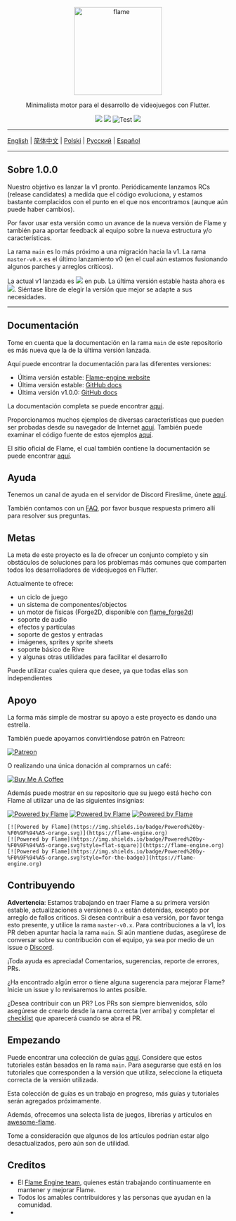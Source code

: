 <p align="center">
  <a href="https://flame-engine.org">
    <img alt="flame" width="200px" src="https://user-images.githubusercontent.com/6718144/101553774-3bc7b000-39ad-11eb-8a6a-de2daa31bd64.png">
  </a>
</p>

<p align="center">
Minimalista motor para el desarrollo de videojuegos con Flutter.
</p>

<p align="center">
  <a title="Pub" href="https://pub.dartlang.org/packages/flame" ><img src="https://img.shields.io/pub/v/flame.svg?style=popout&include_prereleases" /></a>
  <a title="Pub" href="https://pub.dartlang.org/packages/flame" ><img src="https://img.shields.io/pub/v/flame.svg?style=popout" /></a>
  <img src="https://github.com/flame-engine/flame/workflows/Test/badge.svg?branch=main&event=push" alt="Test" />
  <a title="Discord" href="https://discord.gg/pxrBmy4" ><img src="https://img.shields.io/discord/509714518008528896.svg" /></a>
</p>

---

[English](/README.md) | [简体中文](/i18n/README-ZH.md) | [Polski](/i18n/README-PL.md) | [Русский](/i18n/README-RU.md) | [Español](/i18n/README-ES.md)

---

## Sobre 1.0.0

Nuestro objetivo es lanzar la v1 pronto. Periódicamente lanzamos RCs (release candidates) a medida que el código evoluciona,
y estamos bastante complacidos con el punto en el que nos encontramos (aunque aún puede haber cambios).

Por favor usar esta versión como un avance de la nueva versión de Flame y también para aportar feedback al equipo sobre
la nueva estructura y/o características.

La rama `main` es lo más próximo a una migración hacia la v1. La rama `master-v0.x` es el último lanzamiento v0
(en el cual aún estamos fusionando algunos parches y arreglos críticos).

La actual v1 lanzada es
<a title="Pub" href="https://pub.dartlang.org/packages/flame" ><img src="https://img.shields.io/pub/v/flame.svg?style=popout&include_prereleases" /></a>
en pub. La última versión estable hasta ahora es
<a title="Pub" href="https://pub.dartlang.org/packages/flame" ><img src="https://img.shields.io/pub/v/flame.svg?style=popout" /></a>.
Siéntase libre de elegir la versión que mejor se adapte a sus necesidades.

---

## Documentación

Tome en cuenta que la documentación en la rama `main` de este repositorio es más nueva que la de la última versión lanzada.

Aquí puede encontrar la documentación para las diferentes versiones:
- Última versión estable: [Flame-engine website](https://flame-engine.org/)
- Última versión estable: [GitHub docs](https://github.com/flame-engine/flame/tree/master-v0.x/doc)
- Última versión v1.0.0: [GitHub docs](https://github.com/flame-engine/flame/tree/1.0.0-releasecandidate.11/doc)

La documentación completa se puede encontrar [aquí](https://github.com/flame-engine/flame/tree/main/doc).

Proporcionamos muchos ejemplos de diversas características que pueden ser probadas desde su navegador de Internet
[aquí](https://flame-engine.github.io/flame/). También puede examinar el código fuente de estos ejemplos [aquí](https://github.com/flame-engine/flame/tree/main/examples).

El sitio oficial de Flame, el cual también contiene la documentación se puede encontrar
[aquí](https://flame-engine.org/).

## Ayuda

Tenemos un canal de ayuda en el servidor de Discord Fireslime, únete [aquí](https://discord.gg/pxrBmy4).

También contamos con un [FAQ](FAQ.md), por favor busque respuesta primero allí para resolver sus preguntas.

## Metas

La meta de este proyecto es la de ofrecer un conjunto completo y sin obstáculos de soluciones para
los problemas más comunes que comparten todos los desarrolladores de videojuegos en Flutter.

Actualmente te ofrece:
 - un ciclo de juego
 - un sistema de componentes/objectos
 - un motor de físicas (Forge2D, disponible con
 [flame_forge2d](https://github.com/flame-engine/flame_Forge2D))
 - soporte de audio
 - efectos y partículas
 - soporte de gestos y entradas
 - imágenes, sprites y sprite sheets
 - soporte básico de Rive
 - y algunas otras utilidades para facilitar el desarrollo

Puede utilizar cuales quiera que desee, ya que todas ellas son independientes

## Apoyo

La forma más simple de mostrar su apoyo a este proyecto es dando una estrella.

También puede apoyarnos convirtiéndose patrón en Patreon:

[![Patreon](https://c5.patreon.com/external/logo/become_a_patron_button.png)](https://www.patreon.com/fireslime)

O realizando una única donación al comprarnos un café:

[![Buy Me A Coffee](https://user-images.githubusercontent.com/835641/60540201-fcd7fa00-9ce4-11e9-87ec-1e98568e9f58.png)](https://www.buymeacoffee.com/fireslime)

Además puede mostrar en su repositorio que su juego está hecho con Flame al utilizar una de las siguientes insignias:

[![Powered by Flame](https://img.shields.io/badge/Powered%20by-%F0%9F%94%A5-orange.svg)](https://flame-engine.org)
[![Powered by Flame](https://img.shields.io/badge/Powered%20by-%F0%9F%94%A5-orange.svg?style=flat-square)](https://flame-engine.org)
[![Powered by Flame](https://img.shields.io/badge/Powered%20by-%F0%9F%94%A5-orange.svg?style=for-the-badge)](https://flame-engine.org)

```
[![Powered by Flame](https://img.shields.io/badge/Powered%20by-%F0%9F%94%A5-orange.svg)](https://flame-engine.org)
[![Powered by Flame](https://img.shields.io/badge/Powered%20by-%F0%9F%94%A5-orange.svg?style=flat-square)](https://flame-engine.org)
[![Powered by Flame](https://img.shields.io/badge/Powered%20by-%F0%9F%94%A5-orange.svg?style=for-the-badge)](https://flame-engine.org)
```

## Contribuyendo

__Advertencia__: Estamos trabajando en traer Flame a su primera versión estable, actualizaciones a versiones `0.x`
están detenidas, excepto por arreglo de fallos críticos. Si desea contribuir a esa versión, por favor
tenga esto presente, y utilice la rama `master-v0.x`. Para contribuciones a la v1, los PR deben apuntar
hacia la rama `main`. Si aún mantiene dudas, asegúrese de conversar sobre su contribución con el equipo, ya sea por
medio de un issue o [Discord](https://discord.gg/pxrBmy4).

¡Toda ayuda es apreciada! Comentarios, sugerencias, reporte de errores, PRs.

¿Ha encontrado algún error o tiene alguna sugerencia para mejorar Flame? Inicie un issue y lo
revisaremos lo antes posible.

¿Desea contribuir con un PR? Los PRs son siempre bienvenidos, sólo asegúrese de crearlo desde la
rama correcta (ver arriba) y completar el [checklist](.github/pull_request_template.md) que aparecerá
cuando se abra el PR.

## Empezando

Puede encontrar una colección de guías [aquí](./tutorials). Considere que estos tutoriales están basados
en la rama `main`. Para asegurarse que está en los tutoriales que corresponden a la versión que utiliza,
seleccione la etiqueta correcta de la versión utilizada.

Esta colección de guías es un trabajo en progreso, más guías y tutoriales serán agregados próximamente.

Además, ofrecemos una selecta lista de juegos, librerías y artículos en
[awesome-flame](https://github.com/flame-engine/awesome-flame).

Tome a consideración que algunos de los artículos podrían estar algo desactualizados, pero aún son de utilidad.

## Creditos

 - El [Flame Engine team](https://github.com/orgs/flame-engine/people), quienes están trabajando
 continuamente en mantener y mejorar Flame.
 - Todos los amables contribuidores y las personas que ayudan en la comunidad.
 - 